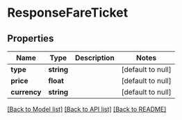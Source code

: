 # ResponseFareTicket

## Properties
Name | Type | Description | Notes
------------ | ------------- | ------------- | -------------
**type** | **string** |  | [default to null]
**price** | **float** |  | [default to null]
**currency** | **string** |  | [default to null]

[[Back to Model list]](../README.md#documentation-for-models) [[Back to API list]](../README.md#documentation-for-api-endpoints) [[Back to README]](../README.md)


